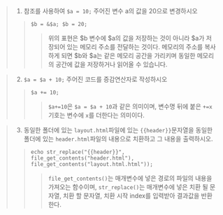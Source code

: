 >1. 참조를 사용하여 `$a = 10;` 주어진 변수 a의 값을 20으로 변경하시오
>>`$b = &$a; $b = 20;`
>>>위의 표현은 $b 변수에 $a의 값을 저장하는 것이 아니라 $a가 저장되어 있는 메모리 주소를 전달하는 것이다. 메모리의 주소를 복사하게 되면 $b와 $a는 같은 메모리 공간을 가리키며 동일한 메모리의 공간에 값을 저장하거나 읽어올 수 있습니다.

>2. `$a = $a + 10;` 주어진 코드를 증감연산자로 작성하시오
>>`$a += 10;`
>>>`$a+=10`은 `$a = $a + 10`과 같은 의미이며, 변수명 뒤에 붙은 `+=x` 기호는 변수에 `x`를 더한다는 의미이다.

>3. 동일한 폴더에 있는 `layout.html`파일에 있는 `{{header}}`문자열을 동일한 폴더에 있는 `header.html`파일의 내용으로 치환하고 그 내용을 출력하시오.
>>`echo str_replace("{{header}}", file_get_contents("header.html"), file_get_contents("layout.html.html"));`
>>>`file_get_contents()`는 매개변수에 넣은 경로의 파일의 내용을 가져오는 함수이며, `str_replace()`는 매개변수에 넣은 치환 될 문자열, 치환 할 문자열, 치환 시작 index를 입력받아 결과값을 반환한다.